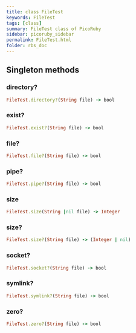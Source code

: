 ```yaml
---
title: class FileTest
keywords: FileTest
tags: [class]
summary: FileTest class of PicoRuby
sidebar: picoruby_sidebar
permalink: FileTest.html
folder: rbs_doc
---
```

## Singleton methods
### directory?

```ruby
FileTest.directory?(String file) -> bool
```
### exist?

```ruby
FileTest.exist?(String file) -> bool
```
### file?

```ruby
FileTest.file?(String file) -> bool
```
### pipe?

```ruby
FileTest.pipe?(String file) -> bool
```
### size

```ruby
FileTest.size(String |nil file) -> Integer
```
### size?

```ruby
FileTest.size?(String file) -> (Integer | nil)
```
### socket?

```ruby
FileTest.socket?(String file) -> bool
```
### symlink?

```ruby
FileTest.symlink?(String file) -> bool
```
### zero?

```ruby
FileTest.zero?(String file) -> bool
```

